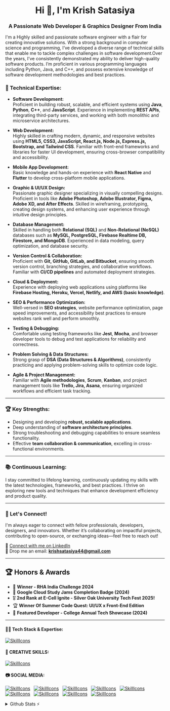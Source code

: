 <h1 align="center">Hi 👋, I'm Krish Satasiya</h1>
<h3 align="center">A Passionate Web Developer & Graphics Designer From India</h3>


<p text-align: justify; text-justify: inter-word;>
  I'm a Highly skilled and passionate software engineer with a flair for creating innovative solutions. With a strong background in computer science and programming, I’ve developed a diverse range of technical skills that enable me to tackle complex challenges in software development.Over the years, I’ve consistently demonstrated my ability to deliver high-quality software products. I’m proficient in various programming languages including Python, Java, and C++, and possess extensive knowledge of software development methodologies and best practices. 
</p>

### 🔧 Technical Expertise:

- **Software Development:**  
  Proficient in building robust, scalable, and efficient systems using **Java**, **Python**, **C++**, and **JavaScript**. Experience in implementing **REST APIs**, integrating third-party services, and working with both monolithic and microservice architectures.

- **Web Development:**  
  Highly skilled in crafting modern, dynamic, and responsive websites using **HTML5, CSS3, JavaScript, React.js, Node.js, Express.js, Bootstrap, and Tailwind CSS**. Familiar with front-end frameworks and libraries for faster UI development, ensuring cross-browser compatibility and accessibility.

- **Mobile App Development:**  
  Basic knowledge and hands-on experience with **React Native** and **Flutter** to develop cross-platform mobile applications.

- **Graphic & UI/UX Design:**  
  Passionate graphic designer specializing in visually compelling designs. Proficient in tools like **Adobe Photoshop, Adobe Illustrator, Figma, Adobe XD, and After Effects**. Skilled in wireframing, prototyping, creating design systems, and enhancing user experience through intuitive design principles.

- **Database Management:**  
  Skilled in handling both **Relational (SQL)** and **Non-Relational (NoSQL)** databases such as **MySQL, PostgreSQL, Firebase Realtime DB, Firestore, and MongoDB**. Experienced in data modeling, query optimization, and database security.

- **Version Control & Collaboration:**  
  Proficient with **Git, GitHub, GitLab, and Bitbucket**, ensuring smooth version control, branching strategies, and collaborative workflows. Familiar with **CI/CD pipelines** and automated deployment strategies.

- **Cloud & Deployment:**  
  Experience with deploying web applications using platforms like **Firebase Hosting, Heroku, Vercel, Netlify, and AWS (basic knowledge)**.

- **SEO & Performance Optimization:**  
  Well-versed in **SEO strategies**, website performance optimization, page speed improvements, and accessibility best practices to ensure websites rank well and perform smoothly.

- **Testing & Debugging:**  
  Comfortable using testing frameworks like **Jest**, **Mocha**, and browser developer tools to debug and test applications for reliability and correctness.

- **Problem Solving & Data Structures:**  
  Strong grasp of **DSA (Data Structures & Algorithms)**, consistently practicing and applying problem-solving skills to optimize code logic.

- **Agile & Project Management:**  
  Familiar with **Agile methodologies**, **Scrum**, **Kanban**, and project management tools like **Trello, Jira, Asana**, ensuring organized workflows and efficient task tracking.

---

### 🏆 Key Strengths:

- Designing and developing **robust, scalable applications**.
- Deep understanding of **software architecture principles**.
- Strong troubleshooting and debugging capabilities to ensure seamless functionality.
- Effective **team collaboration & communication**, excelling in cross-functional environments.

---

### 📚 Continuous Learning:

I stay committed to lifelong learning, continuously updating my skills with the latest technologies, frameworks, and best practices. I thrive on exploring new tools and techniques that enhance development efficiency and product quality.

---

### 🚀 Let's Connect!

I'm always eager to connect with fellow professionals, developers, designers, and innovators. Whether it’s collaborating on impactful projects, contributing to open-source, or exchanging ideas—feel free to reach out!

🔗 [Connect with me on LinkedIn](https://www.linkedin.com/in/mrkrishsatasiya/)  
📧 Drop me an email: **krishsatasiya44@gmail.com**

---

## 🏆 Honors & Awards

- 🥇 **Winner - RHA India Challenge 2024**
- 🏅 **Google Cloud Study Jams Completion Badge (2024)**
- 🎖️ **2nd Rank at E-Cell Ignite - Silver Oak University Tech Fest 2025!**
- 🏆 **Winner Of Summer Code Quest: UI/UX x Front-End Edition**
- 🥇 **Featured Developer - College Annual Tech Showcase (2024)**

---

<div>
  <h4>👩‍💻 Tech Stack & Expertise:</h4>
</div>

[![SkillIcons](https://skillicons.dev/icons?i=js,ts,py,cpp,c,java,kotlin,php,mysql,html,css,tailwind,bootstrap,sass,vue,react,nextjs,angular,threejs,nodejs,express,mongodb,graphql,redis,firebase,postgres,docker,aws,gcp,azure,vercel,netlify,git,github,gitlab,bitbucket,npm,linux,ubuntu,vscode,visualstudio,postman,jest,redux,flutter,androidstudio,wordpress,webflow)](https://krishsatasiya.netlify.app/)

<div>
  <h4>🎨 CREATIVE SKILLS:</h4>
</div>

[![SkillIcons](https://skillicons.dev/icons?i=figma,ae,blender,ai,ps,pr,xd,svg,sketchup)](https://krishsatasiya.netlify.app/)  

<div>
  <h4>📷 SOCIAL MEDIA:</h4>
</div>

[![SkillIcons](https://skillicons.dev/icons?i=linkedin)](https://www.linkedin.com/in/satasiyakrish1/)&nbsp;&nbsp; 
[![SkillIcons](https://skillicons.dev/icons?i=instagram)](https://www.instagram.com/satasiyakrish1/)&nbsp;&nbsp; 
[![SkillIcons](https://skillicons.dev/icons?i=twitter)](https://x.com/satasiyakrish1)&nbsp;&nbsp; 
[![SkillIcons](https://skillicons.dev/icons?i=stackoverflow)](https://stackoverflow.com/users/22868652/satasiyakrish1)&nbsp;&nbsp; 
[![SkillIcons](https://skillicons.dev/icons?i=codepen)]()&nbsp;&nbsp; 
[![SkillIcons](https://skillicons.dev/icons?i=discord)]()&nbsp;&nbsp; 
[![SkillIcons](https://skillicons.dev/icons?i=figma)](https://www.figma.com/@satasiyakrish1)&nbsp;&nbsp; 
[![SkillIcons](https://skillicons.dev/icons?i=notion)](https://krishsatasiya.netlify.app/)&nbsp;&nbsp; 
[![SkillIcons](https://skillicons.dev/icons?i=gmail)](mailto:krishsatasiya44@gmail.com)&nbsp;&nbsp; 



<!-- for update : https://github.com/tandpfun/skill-icons -->  
<details>
  <summary>Github Stats ⚡</summary>
  
  <a href="#">![Github stats](https://github-readme-stats.vercel.app/api?username=satasiyakrish1&theme=blueberry&count_private=true&hide_border=true&line_height=20)</a>
  <a href="#">![Top Langs](https://github-readme-stats.vercel.app/api/top-langs/?username=satasiyakrish1&layout=compact&theme=blueberry&count_private=true&hide_border=true)</a>
</details>

